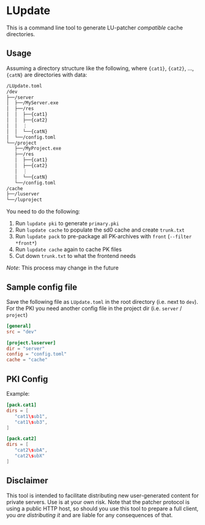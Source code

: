 # LUpdate

This is a command line tool to generate LU-patcher *compatible* cache directories.

## Usage

Assuming a directory structure like the following, where `{cat1}`, `{cat2}`, …, `{catN}` are directories
with data:

```txt
/LUpdate.toml
/dev
├──/server
│  ├──/MyServer.exe
│  ├──/res
│  │  ├──{cat1}
│  │  ├──{cat2}
│  │  ⋮
│  │  └──{catN}
│  └──/config.toml
└──/project
   ├──/MyProject.exe
   ├──/res
   │  ├──{cat1}
   │  ├──{cat2}
   │  ⋮
   │  └──{catN}
   └──/config.toml
/cache
├──/luserver
└──/luproject
```

You need to do the following:

1. Run `lupdate pki` to generate `primary.pki`
2. Run `lupdate cache` to populate the sd0 cache and create `trunk.txt`
3. Run `lupdate pack` to pre-package all PK-archives with `front` (`--filter *front*`)
4. Run `lupdate cache` again to cache PK files
5. Cut down `trunk.txt` to what the frontend needs

*Note*: This process may change in the future

## Sample config file

Save the following file as `LUpdate.toml` in the root directory (i.e. next to `dev`).
For the PKI you need another config file in the project dir (i.e. `server` / `project`)

```toml
[general]
src = "dev"

[project.luserver]
dir = "server"
config = "config.toml"
cache = "cache"
```

## PKI Config

Example:

```toml
[pack.cat1]
dirs = [
   "cat1\sub1", 
   "cat1\sub3",
]

[pack.cat2]
dirs = [
   "cat2\subA",
   "cat2\subX"
]
```

## Disclaimer

This tool is intended to facilitate distributing new user-generated content for
private servers. Use is at your own risk. Note that the patcher protocol is using a
public HTTP host, so should you use this tool to prepare a full client, you *are distributing it*
and are liable for any consequences of that.
